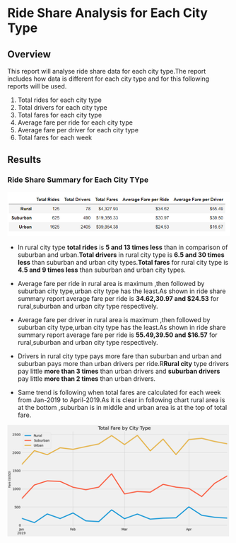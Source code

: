 # Ride Share Analysis for Each City Type

## Overview
This report  will analyse ride share data for each city type.The report includes how data is different for each city type and for this following reports will be used.
  1. Total rides for each city type
  2. Total drivers for each city type
  3. Total fares for each city type
  4. Average fare per ride for each city type
  5. Average fare per driver for each city type
  6. Total fares for each week
  
  
## Results

### Ride Share Summary for Each City TYpe
![chart1](https://github.com/ajinderbains/PyBer_Analysis/blob/master/Resources/fare_ss.png)
- In rural city type **total rides** is **5 and 13 times less** than in comparison of suburban and urban.**Total drivers** in rural city type is **6.5 and 30 times less** than suburban and urban city types.**Total fares** for rural city type is **4.5 and 9 times less** than suburban and urban city types.

- Average fare per ride in rural area is maximum ,then followed by suburban city type,urban city type has the least.As shown in ride share summary report average fare per ride is **$34.62,$30.97 and $24.53** for rural,suburban and urban city type respectively.


- Average fare per driver in rural area is maximum ,then followed by suburban city type,urban city type has the least.As shown in ride share summary report average fare per ride is **$55.49,$39.50 and $16.57** for rural,suburban and urban city type respectively.

- Drivers in rural city type pays more fare than suburban and urban and suburban pays more than urban drivers per ride.R**Rural city** type drivers pay little **more than 3 times** than urban drivers and **suburban drivers** pay little **more than 2 times** than urban drivers.

- Same trend is following when total fares are calculated for each week from Jan-2019 to April-2019.As it is clear in following chart rural area is at the bottom ,suburban is in middle and urban area is at the top of total fare.

![chart2](https://github.com/ajinderbains/PyBer_Analysis/blob/master/Resources/chart_ss.png)
  

